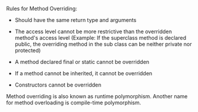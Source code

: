 Rules for Method Overriding:

- Should have the same return type and arguments

- The access level cannot be more restrictive than the overridden method's access level (Example: If the superclass method is declared public, the overriding method in the sub class can be neither private nor protected)

- A method declared final or static cannot be overridden

- If a method cannot be inherited, it cannot be overridden

- Constructors cannot be overridden

Method overriding is also known as runtime polymorphism.
Another name for method overloading is compile-time polymorphism.